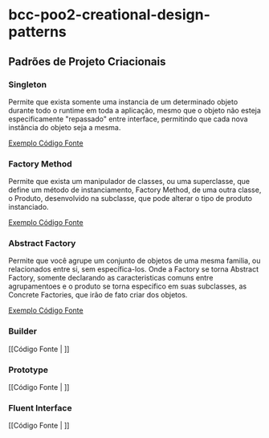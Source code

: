 # bcc-poo2-creational-design-patterns

## Padrões de Projeto Criacionais

### Singleton
Permite que exista somente uma instancia de um determinado objeto durante todo o runtime em toda a aplicação, mesmo que o objeto não esteja especificamente "repassado" entre interface, permitindo que cada nova instância do objeto seja a mesma.

[Exemplo Código Fonte](https://replit.com/@Juliada19/poo2-dp-singleton?v=1)
### Factory Method

Permite que exista um manipulador de classes, ou uma superclasse, que define um método de instanciamento, Factory Method, de uma outra classe, o Produto, desenvolvido na subclasse, que pode alterar o tipo de produto instanciado.

[Exemplo Código Fonte](https://replit.com/@Juliada19/poo2-dp-factory-method?v=1#main.cs)
### Abstract Factory

Permite que você agrupe um conjunto de objetos de uma mesma familia, ou relacionados entre si, sem específica-los. Onde a Factory se torna Abstract Factory, somente declarando as caracteristicas comuns entre agrupamentoes e o produto se torna especifico em suas subclasses, as Concrete Factories, que irão de fato criar dos objetos.

[Exemplo Código Fonte](https://replit.com/@Juliada19/poo2-dp-abstract-factory?v=1)
### Builder

[[Código Fonte | ]]
### Prototype

[[Código Fonte | ]]
### Fluent Interface

[[Código Fonte | ]]
